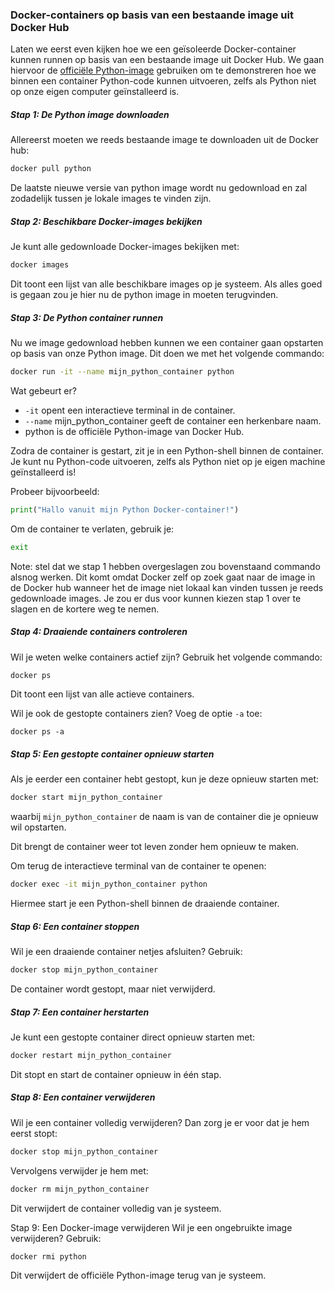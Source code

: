 ### Docker-containers op basis van een bestaande image uit Docker Hub
Laten we eerst even kijken hoe we een geïsoleerde Docker-container kunnen runnen op basis van een bestaande image uit Docker Hub. We gaan hiervoor de [officiële Python-image](https://hub.docker.com/_/python) gebruiken om te demonstreren hoe we binnen een container Python-code kunnen uitvoeren, zelfs als Python niet op onze eigen computer geïnstalleerd is.

##### Stap 1: De Python image downloaden
Allereerst moeten we reeds bestaande image te downloaden uit de Docker hub:
```bash
docker pull python
```
De laatste nieuwe versie van python image wordt nu gedownload en zal zodadelijk tussen je lokale images te vinden zijn.

##### Stap 2: Beschikbare Docker-images bekijken
Je kunt alle gedownloade Docker-images bekijken met:
```bash
docker images
```
Dit toont een lijst van alle beschikbare images op je systeem. Als alles goed is gegaan zou je hier nu de python image in moeten terugvinden.

##### Stap 3: De Python container runnen
Nu we image gedownload hebben kunnen we een container gaan opstarten op basis van onze Python image. Dit doen we met het volgende commando:
```bash
docker run -it --name mijn_python_container python
```
Wat gebeurt er?
- `-it` opent een interactieve terminal in de container.
- `--name` mijn_python_container geeft de container een herkenbare naam.
- python is de officiële Python-image van Docker Hub.

Zodra de container is gestart, zit je in een Python-shell binnen de container. Je kunt nu Python-code uitvoeren, zelfs als Python niet op je eigen machine geïnstalleerd is!

Probeer bijvoorbeeld:
```python
print("Hallo vanuit mijn Python Docker-container!")
```

Om de container te verlaten, gebruik je:
```bash
exit
```

Note: stel dat we stap 1 hebben overgeslagen zou bovenstaand commando alsnog werken. Dit komt omdat Docker zelf op zoek gaat naar de image in de Docker hub wanneer het de image niet lokaal kan vinden tussen je reeds gedownloade images. Je zou er dus voor kunnen kiezen stap 1 over te slagen en de kortere weg te nemen.


##### Stap 4: Draaiende containers controleren
Wil je weten welke containers actief zijn? Gebruik het volgende commando:
```bash
docker ps
```
Dit toont een lijst van alle actieve containers.

Wil je ook de gestopte containers zien? Voeg de optie `-a` toe:
```
docker ps -a
```


##### Stap 5: Een gestopte container opnieuw starten
Als je eerder een container hebt gestopt, kun je deze opnieuw starten met:
```bash
docker start mijn_python_container
```
waarbij `mijn_python_container` de naam is van de container die je opnieuw wil opstarten.

Dit brengt de container weer tot leven zonder hem opnieuw te maken.

Om terug de interactieve terminal van de container te openen:
```bash
docker exec -it mijn_python_container python
```

Hiermee start je een Python-shell binnen de draaiende container.

##### Stap 6: Een container stoppen
Wil je een draaiende container netjes afsluiten? Gebruik:
```bash
docker stop mijn_python_container
```
De container wordt gestopt, maar niet verwijderd.

##### Stap 7: Een container herstarten
Je kunt een gestopte container direct opnieuw starten met:
```bash
docker restart mijn_python_container
```
Dit stopt en start de container opnieuw in één stap.

##### Stap 8: Een container verwijderen
Wil je een container volledig verwijderen? Dan zorg je er voor dat je hem eerst stopt:
```bash
docker stop mijn_python_container
```

Vervolgens verwijder je hem met:
```bash
docker rm mijn_python_container
```
Dit verwijdert de container volledig van je systeem.

Stap 9: Een Docker-image verwijderen
Wil je een ongebruikte image verwijderen? Gebruik:
```bash
docker rmi python
```
Dit verwijdert de officiële Python-image terug van je systeem.


